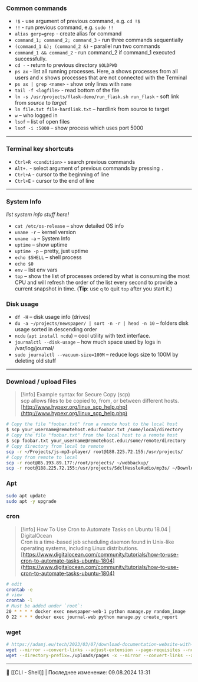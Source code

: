 ### Common commands

- `!$` - use argument of previous command, e.g. `cd !$`
- `!!` - run previous command, e.g. `sudo !!`
- `alias gerp=grep` - create alias for command
- `command_1; command_2; command_3` - run three commands sequentially
- `(command_1 &); (command_2 &)` - parallel run two commands
- `command_1 && command_2` - run command_2 if command_1 executed successfully.
- `cd -` - return to previous directory `$OLDPWD`
- `ps ax` - list all running processes. Here, a shows processes from all users and x shows processes that are not connected with the Terminal
- `ps ax | grep <name>` - show only lines with `name`
- `tail -f <logfile>` - read bottom of the file
- `ln -s /usr/projects/flask-demo/run_flask.sh run_flask` - soft link from _source_ to _target_
- `ln file.txt file-hardlink.txt` – hardlink from source to target
- `w` – who logged in
- `lsof` – list of open files
- `lsof -i :5000` – show process which uses port 5000

----
### Terminal key shortcuts

- `Ctrl+R <condition>` - search previous commands
- `Alt+.` - select argument of previous commands by pressing `.`
- `Ctrl+A` - cursor to the beginning of line
- `Ctrl+E` - cursor to the end of line
  
----

### System Info
_list system info stuff here!_
- `cat /etc/os-release` – show detailed OS info
- `uname -r` – kernel version
- `uname -a` – System Info
- `uptime` – show uptime
- `uptime -p` – pretty, just uptime
- `echo $SHELL` – shell process  
- `echo $0`
- `env` – list env vars
- `top` – show the list of processes ordered by what is consuming the most CPU and will refresh the order of the list every second to provide a current snapshot in time. (**Tip**: use `q` to quit `top` after you start it.)
### Disk usage
- `df -H` – disk usage info (drives)
- `du -a ~/projects/newspaper/ | sort -n -r | head -n 10` – folders disk usage sorted in descending order
- `ncdu` (`apt install ncdu`) – cool utility with text interface.
- `journalctl --disk-usage` – how much space used by logs in /var/log/journal/
- `sudo journalctl --vacuum-size=100M` – reduce logs size to 100M by deleting old stuff

---

### Download / upload Files

> [!info] Example syntax for Secure Copy (scp)  
> scp allows files to be copied to, from, or between different hosts.  
> [http://www.hypexr.org/linux_scp_help.php](http://www.hypexr.org/linux_scp_help.php)  
```Bash
# Copy the file "foobar.txt" from a remote host to the local host
$ scp your_username@remotehost.edu:foobar.txt /some/local/directory
# Copy the file "foobar.txt" from the local host to a remote host
$ scp foobar.txt your_username@remotehost.edu:/some/remote/directory
# Copy directory from local to remote
scp -r ~/Projects/js-mp3-player/ root@188.225.72.155:/usr/projects/
# Copy from remote to local
scp -r root@85.193.89.177:/root/projects/ ~/webbackup/
scp -r root@188.225.72.155:/usr/projects/SdclHessleAudio/mp3s/ ~/Downloads/mixes4web/mp3/
```
### Apt
```Bash
sudo apt update
sudo apt -y upgrade
```
### cron

> [!info] How To Use Cron to Automate Tasks on Ubuntu 18.04 | DigitalOcean  
> Cron is a time-based job scheduling daemon found in Unix-like operating systems, including Linux distributions.  
> [https://www.digitalocean.com/community/tutorials/how-to-use-cron-to-automate-tasks-ubuntu-1804](https://www.digitalocean.com/community/tutorials/how-to-use-cron-to-automate-tasks-ubuntu-1804)  
```Bash
# edit
crontab -e
# view
crontab -l
# Must be added under `root`:
20 * * * * docker exec newspaper-web-1 python manage.py random_image
0 22 * * * docker exec journal-web python manage.py create_report
```
### wget
```Bash
# https://adamj.eu/tech/2023/03/07/download-documentation-website-with-wget/
wget --mirror --convert-links --adjust-extension --page-requisites --no-parent https://testdriven.io/blog/developing-a-single-page-app-with-fastapi-and-vuejs/
wget --directory-prefix=./uploads/pages -x --mirror --convert-links --adjust-extension --page-requisites --no-parent https://testdriven.io/blog/developing-a-single-page-app-with-fastapi-and-vuejs/
```

----
📂 [[CLI - Shell]] | Последнее изменение: 09.08.2024 13:31